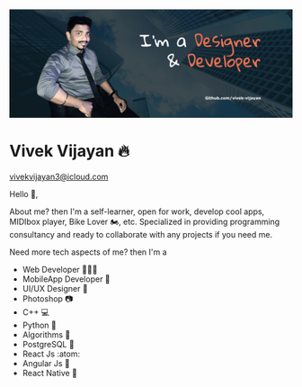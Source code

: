 <img src="https://github.com/vivek-vijayan/vivek-vijayan/blob/main/github%20wall.png"/>

# Vivek Vijayan 🔥
vivekvijayan3@icloud.com

Hello 👋,

About me? then I'm a self-learner, open for work, develop cool apps, MIDIbox player, Bike Lover 🏍, etc. 
Specialized in providing programming consultancy and ready to collaborate with any projects if you need me.

Need more tech aspects of me? then I'm a
  * Web Developer 👨🏻‍💻
  * MobileApp Developer 📱 
  * UI/UX Designer 🎨
  * Photoshop 📷 
  * C++ 💻
  * Python 🐍 
  * Algorithms 🖖 
  * PostgreSQL 🐘
  * React Js :atom:
  * Angular Js 🔺
  * React Native 📱
